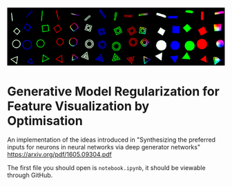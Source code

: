 ![Auto-encoder reconstructed images](/figures/images_autoencoder.png)

# Generative Model Regularization for Feature Visualization by Optimisation

An implementation of the ideas introduced in "Synthesizing the preferred inputs for neurons in neural networks via deep generator networks" https://arxiv.org/pdf/1605.09304.pdf


The first file you should open is `notebook.ipynb`, it should be viewable through GitHub.

